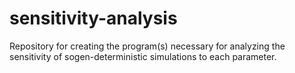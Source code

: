 sensitivity-analysis
====================

Repository for creating the program(s) necessary for analyzing the sensitivity of sogen-deterministic simulations to each parameter.
